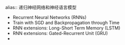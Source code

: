 alias:: 递归神经网络和神经语言模型

- Recurrent Neural Networks (RNNs)
- Train with SGD and Backpropagation through Time
- RNN extensions: Long-Short Term Memory (LSTM)
- RNN extensions: Gated-Recurrent Unit (GRU)
-